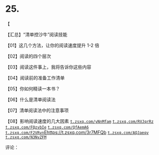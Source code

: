# 25.

【

【汇总】“清单控沙牛”阅读技能

【01】这几个方法，让你的阅读速度提升 1-2 倍

【02】阅读的四个层次

【03】阅读这件事上，我将告诉你这些内容

【04】阅读前的准备工作清单

【05】你如何精读一本书？

【06】什么是清单阅读法

【07】清单阅读法中的注意事项

【08】影响阅读速度的几大因素 [](https://t.zsxq.com/yNnMfam)[`t.zsxq.com/yNnMfam`](https://t.zsxq.com/yNnMfam) [`t.zsxq.com/RVJqrRz`](https://t.zsxq.com/RVJqrRz) [`t.zsxq.com/FQzvbIe`](https://t.zsxq.com/FQzvbIe) [](https://t.zsxq.com/QfAemA6) [`t.zsxq.com/QfAemA6`](https://t.zsxq.com/QfAemA6) [`t.zsxq.com/F2VRvn`](https://t.zsxq.com/F2VRvnE)[Ehttps://t.zsxq.com/3r7MFQb](https://t.zsxq.com/3r7MFQb) [](https://t.zsxq.com/AQJaeqv) [`t.zsxq.com/AQJaeqv`](https://t.zsxq.com/AQJaeqv) [`t.zsxq.com/N3NvZFM`](https://t.zsxq.com/N3NvZFM)

评论：
